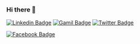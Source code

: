 ### Hi there 👋

[![Linkedin Badge](https://img.shields.io/badge/-LinkedIn-blue?style=flat-square&logo=Linkedin&logoColor=white&link=https://www.linkedin.com/in/rami-toumi-b03360251/)](https://www.linkedin.com/in/rami-toumi-b03360251/)
[![Gamil Badge](https://img.shields.io/badge/-mr.toumirami3@gmail.com-c14438?style=flat-square&logo=Gmail&logoColor=white&link=mailto:mr.toumirami3@gmail.com)](mailto:mr.toumirami3@gmail.com)
[![Twitter Badge](https://img.shields.io/badge/Twitter-1877F2?style=flat-square&logo=twitter&logoColor=white&link=https://www.facebook.com/rami.rambo2/)]([https://www.facebook.com/rashedul.alam.anik.2](https://www.facebook.com/rami.rambo2/)/)

[![Facebook Badge](https://img.shields.io/badge/Facebook-1877F2?style=flat-square&logo=facebook&logoColor=white&link=https://www.facebook.com/rami.rambo2/)]([https://www.facebook.com/rashedul.alam.anik.2](https://www.facebook.com/rami.rambo2/)/)

